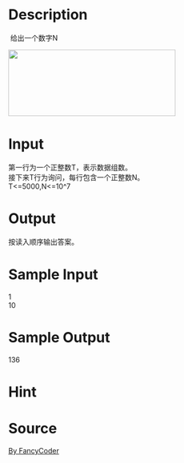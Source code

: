 
# Description

<div class="content"><p> 给出一个数字N</p>
<div><img src="source/bzoj/4804/img/aHR0cHM6Ly9seWRzeS5jb20vSnVkZ2VPbmxpbmUvdXBsb2FkLzIwMTcwMy8xLmpwZw==.jpg" width="334" height="133" alt=""/></div></div>

# Input

<div class="content"><div>第一行为一个正整数T，表示数据组数。</div>
<div>接下来T行为询问，每行包含一个正整数N。</div>
<div>T&lt;=5000,N&lt;=10^7</div>
<p></p></div>

# Output

<div class="content"><div>按读入顺序输出答案。</div>
<p></p></div>

# Sample Input

<div class="content"><span class="sampledata">1<br/>
10</span></div>

# Sample Output

<div class="content"><span class="sampledata">136</span></div>

# Hint

<div class="content"><p></p></div>

# Source

<div class="content"><p><a href="problemset.php?search=By FancyCoder">By FancyCoder</a></p></div>

